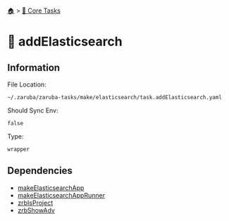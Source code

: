 <!--startTocHeader-->
[🏠](../README.md) > [🥝 Core Tasks](README.md)
# 🍜 addElasticsearch
<!--endTocHeader-->

## Information

File Location:

    ~/.zaruba/zaruba-tasks/make/elasticsearch/task.addElasticsearch.yaml

Should Sync Env:

    false

Type:

    wrapper


## Dependencies

* [makeElasticsearchApp](makeElasticsearchApp.md)
* [makeElasticsearchAppRunner](makeElasticsearchAppRunner.md)
* [zrbIsProject](zrbIsProject.md)
* [zrbShowAdv](zrbShowAdv.md)